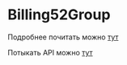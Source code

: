 # Billing52Group

Подробнее почитать можно [тут](https://docs.google.com/document/d/1GO7CpZNeBjH37YotQSYuCJd3_O3IUOH2S6RANSQlEkk)

Потыкать API можно [тут](https://billing52group.azurewebsites.net/swagger)
